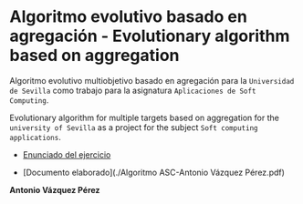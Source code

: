 # Algoritmo evolutivo basado en agregación - Evolutionary algorithm based on aggregation
Algoritmo evolutivo multiobjetivo basado en agregación para la `Universidad de Sevilla` como trabajo para la asignatura `Aplicaciones de Soft Computing`.

Evolutionary algorithm for multiple targets based on aggregation for the `university of Sevilla` as a project for the subject `Soft computing applications`.

- [Enunciado del ejercicio](./trabajo_evaluacion.pdf)

- [Documento elaborado](./Algoritmo ASC-Antonio Vázquez Pérez.pdf)

**Antonio Vázquez Pérez**
